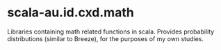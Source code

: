 scala-au.id.cxd.math
====================

Libraries containing math related functions in scala. Provides probability distributions (similar to Breeze), for the purposes of my own studies.

